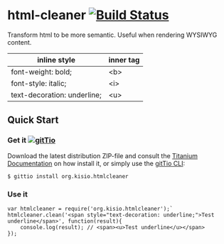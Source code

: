 # html-cleaner [![Build Status](https://travis-ci.org/CanalTP/html-cleaner.svg?branch=master)](https://travis-ci.org/CanalTP/html-cleaner)
Transform html to be more semantic. Useful when rendering WYSIWYG content.

| inline style | inner tag |
| --- | --- |
| font-weight: bold; | \<b> |
| font-style: italic; | \<i> |
| text-decoration: underline; | \<u> |

## Quick Start

### Get it [![gitTio](http://gitt.io/badge.svg)](http://gitt.io/component/org.kisio.htmlcleaner)
Download the latest distribution ZIP-file and consult the [Titanium Documentation](http://docs.appcelerator.com/titanium/latest/#!/guide/Using_a_Module) on how install it, or simply use the [gitTio CLI](http://gitt.io/cli):

`$ gittio install org.kisio.htmlcleaner`

### Use it

```
var htmlcleaner = require('org.kisio.htmlcleaner');`
htmlcleaner.clean('<span style="text-decoration: underline;">Test underline</span>', function(result){
    console.log(result); // <span><u>Test underline</u></span>
});
```
